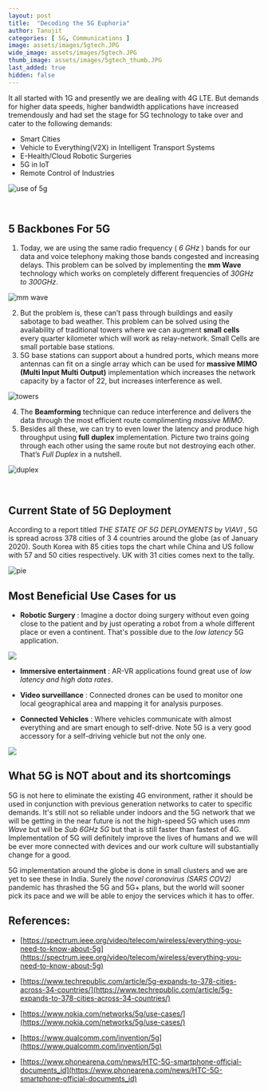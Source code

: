 ```yaml
---
layout: post
title:  "Decoding the 5G Euphoria"
author: Tanujit
categories: [ 5G, Communications ]
image: assets/images/5gtech.JPG
wide_image: assets/images/5gtech.JPG
thumb_image: assets/images/5gtech_thumb.JPG
last_added: true
hidden: false
---
```


It all started with 1G and presently we are dealing with 4G LTE. But demands for higher data speeds, higher
bandwidth applications have increased tremendously and had set the stage for 5G technology to take
over and cater to the following demands:

- Smart Cities
- Vehicle to Everything(V2X) in Intelligent Transport Systems
- E-Health/Cloud Robotic Surgeries
- 5G in IoT
- Remote Control of Industries

![use of 5g](/assets/images/use5g.jpg)

<br>

## 5 Backbones For 5G

1. Today, we are using the same radio frequency ( _6 GHz_ ) bands for our data and voice telephony
   making those bands congested and increasing delays. This problem can be solved by
   implementing the **mm Wave** technology which works on completely different frequencies of
   _30GHz to 300GHz_.

![mm wave](/assets/images/freq5g.jpg)

2. But the problem is, these can’t pass through buildings and easily sabotage to bad weather. This
   problem can be solved using the availability of traditional towers where we can augment **small**
   **cells** every quarter kilometer which will work as relay-network. Small Cells are small portable base
   stations.
3. 5G base stations can support about a hundred ports, which means more antennas can fit on a
   single array which can be used for **massive MIMO (Multi Input Multi Output)** implementation
   which increases the network capacity by a factor of 22, but increases interference as well.

![towers](/assets/images/tower5g.jpg)

4. The **Beamforming** technique can reduce interference and delivers the data through the most
   efficient route complimenting _massive MIMO_.
5. Besides all these, we can try to even lower the latency and produce high throughput using **full**
   **duplex** implementation. Picture two trains going through each other using the same route but
   not destroying each other. That’s _Full Duplex_ in a nutshell.

![duplex](/assets/images/1ghz.jpg)

<br>

## Current State of 5G Deployment

According to a report titled _THE STATE OF 5G DEPLOYMENTS_ by _VIAVI_ , 5G is spread across 378 cities of 3 4
countries around the globe (as of January 2020). South Korea with 85 cities tops the chart while China and
US follow with 57 and 50 cities respectively. UK with 31 cities comes next to the tally.

![pie](/assets/images/pie5g.JPG)

## Most Beneficial Use Cases for us

- **Robotic Surgery** : Imagine a doctor doing surgery without even going close to the patient and by
  just operating a robot from a whole different place or even a continent. That's possible due to the
  _low latency_ 5G application.

![](/assets/images/doc5g.jpg)

- **Immersive entertainment** : AR-VR applications found great use of _low latency and high data rates_.

- **Video surveillance** : Connected drones can be used to monitor one local geographical area and
  mapping it for analysis purposes.
- **Connected Vehicles** : Where vehicles communicate with almost everything and are smart enough
  to self-drive. Note 5G is a very good accessory for a self-driving vehicle but not the only one.

![](/assets/images/game5g.jpg)

## What 5G is NOT about and its shortcomings

5G is not here to eliminate the existing 4G environment, rather it should be used in conjunction with
previous generation networks to cater to specific demands. It's still not so reliable under indoors and the
5G network that we will be getting in the near future is not the high-speed 5G which uses _mm Wave_ but
will be _Sub 6GHz 5G_ but that is still faster than fastest of 4G. Implementation of 5G will definitely improve
the lives of humans and we will be ever more connected with devices and our work culture will
substantially change for a good.

5G implementation around the globe is done in small clusters and we are yet to see these in India. Surely
the _novel coronavirus (SARS COV2)_ pandemic has thrashed the 5G and 5G+ plans, but the world will sooner
pick its pace and we will be able to enjoy the services which it has to offer.

## References:

- [https://spectrum.ieee.org/video/telecom/wireless/everything-you-need-to-know-about-5g](https://spectrum.ieee.org/video/telecom/wireless/everything-you-need-to-know-about-5g)

- [https://www.techrepublic.com/article/5g-expands-to-378-cities-across-34-countries/](https://www.techrepublic.com/article/5g-expands-to-378-cities-across-34-countries/)

- [https://www.nokia.com/networks/5g/use-cases/](https://www.nokia.com/networks/5g/use-cases/)

- [https://www.qualcomm.com/invention/5g](https://www.qualcomm.com/invention/5g)

- [https://www.phonearena.com/news/HTC-5G-smartphone-official-documents_id](https://www.phonearena.com/news/HTC-5G-smartphone-official-documents_id)
